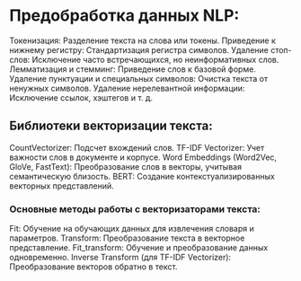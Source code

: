 # Предобработка данных NLP:
Токенизация: Разделение текста на слова или токены.
Приведение к нижнему регистру: Стандартизация регистра символов.
Удаление стоп-слов: Исключение часто встречающихся, но неинформативных слов.
Лемматизация и стемминг: Приведение слов к базовой форме.
Удаление пунктуации и специальных символов: Очистка текста от ненужных символов.
Удаление нерелевантной информации: Исключение ссылок, хэштегов и т. д.
## Библиотеки векторизации текста:
CountVectorizer: Подсчет вхождений слов.
TF-IDF Vectorizer: Учет важности слов в документе и корпусе.
Word Embeddings (Word2Vec, GloVe, FastText): Преобразование слов в векторы, учитывая семантическую близость.
BERT: Создание контекстуализированных векторных представлений.
### Основные методы работы с векторизаторами текста:
Fit: Обучение на обучающих данных для извлечения словаря и параметров.
Transform: Преобразование текста в векторное представление.
Fit_transform: Обучение и преобразование данных одновременно.
Inverse Transform (для TF-IDF Vectorizer): Преобразование векторов обратно в текст.